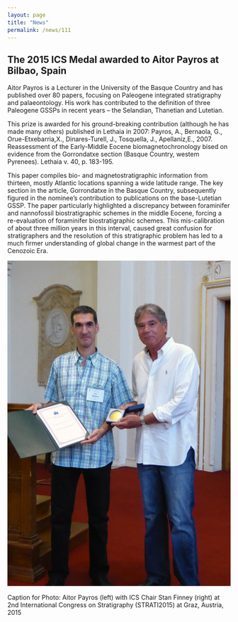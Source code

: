 ```yaml
---
layout: page
title: "News"
permalink: /news/111
---
```

## The 2015 ICS Medal awarded to Aitor Payros at Bilbao, Spain 

Aitor Payros is a Lecturer in the University of the Basque Country and has published over 80 papers, focusing on Paleogene integrated stratigraphy and palaeontology. His work has contributed to the definition of three Paleogene GSSPs in recent years – the Selandian, Thanetian and Lutetian.

This prize is awarded for his ground-breaking contribution (although he has made many others) published in Lethaia in 2007: Payros, A., Bernaola, G., Orue-Etxebarria,X., Dinares-Turell, J., Tosquella, J., Apellaniz,E., 2007. Reassessment of the Early-Middle Eocene biomagnetochronology bised on evidence from the Gorrondatxe section (Basque Country, westem Pyrenees). Lethaia v. 40, p. 183-195.

This paper compiles bio- and magnetostratigraphic information from thirteen, mostly Atlantic locations spanning a wide latitude range. The key section in the article, Gorrondatxe in the Basque Country, subsequently figured in the nominee’s contribution to publications on the base-Lutetian GSSP. The paper particularly highlighted a discrepancy between foraminifer and nannofossil biostratigraphic schemes in the middle Eocene, forcing a re-evaluation of foraminifer biostratigraphic schemes. This mis-calibration of about three million years in this interval, caused great confusion for stratigraphers and the resolution of this stratigraphic problem has led to a much firmer understanding of global change in the warmest part of the Cenozoic Era.

<img src="/images/person-payros.4.jpg" alt="" style="width:600px;" />

Caption for Photo: Aitor Payros (left) with ICS Chair Stan Finney (right) at 2nd International Congress on Stratigraphy (STRATI2015) at Graz, Austria, 2015
